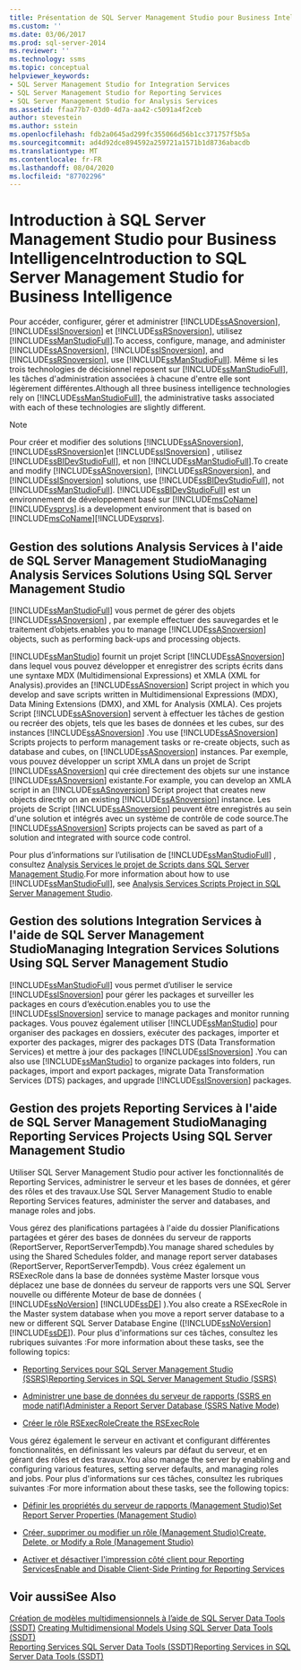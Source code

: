 ```yaml
---
title: Présentation de SQL Server Management Studio pour Business Intelligence | Microsoft Docs
ms.custom: ''
ms.date: 03/06/2017
ms.prod: sql-server-2014
ms.reviewer: ''
ms.technology: ssms
ms.topic: conceptual
helpviewer_keywords:
- SQL Server Management Studio for Integration Services
- SQL Server Management Studio for Reporting Services
- SQL Server Management Studio for Analysis Services
ms.assetid: ffaa77b7-03d0-4d7a-aa42-c5091a4f2ceb
author: stevestein
ms.author: sstein
ms.openlocfilehash: fdb2a0645ad299fc355066d56b1cc371757f5b5a
ms.sourcegitcommit: ad4d92dce894592a259721a1571b1d8736abacdb
ms.translationtype: MT
ms.contentlocale: fr-FR
ms.lasthandoff: 08/04/2020
ms.locfileid: "87702296"
---
```

# <a name="introduction-to-sql-server-management-studio-for-business-intelligence"></a><span data-ttu-id="710eb-102">Introduction à SQL Server Management Studio pour Business Intelligence</span><span class="sxs-lookup"><span data-stu-id="710eb-102">Introduction to SQL Server Management Studio for Business Intelligence</span></span>
  <span data-ttu-id="710eb-103">Pour accéder, configurer, gérer et administrer [!INCLUDE[ssASnoversion](../includes/ssasnoversion-md.md)], [!INCLUDE[ssISnoversion](../includes/ssisnoversion-md.md)] et [!INCLUDE[ssRSnoversion](../includes/ssrsnoversion-md.md)], utilisez [!INCLUDE[ssManStudioFull](../includes/ssmanstudiofull-md.md)].</span><span class="sxs-lookup"><span data-stu-id="710eb-103">To access, configure, manage, and administer [!INCLUDE[ssASnoversion](../includes/ssasnoversion-md.md)], [!INCLUDE[ssISnoversion](../includes/ssisnoversion-md.md)], and [!INCLUDE[ssRSnoversion](../includes/ssrsnoversion-md.md)], use [!INCLUDE[ssManStudioFull](../includes/ssmanstudiofull-md.md)].</span></span> <span data-ttu-id="710eb-104">Même si les trois technologies de décisionnel reposent sur [!INCLUDE[ssManStudioFull](../includes/ssmanstudiofull-md.md)], les tâches d'administration associées à chacune d'entre elle sont légèrement différentes.</span><span class="sxs-lookup"><span data-stu-id="710eb-104">Although all three business intelligence technologies rely on [!INCLUDE[ssManStudioFull](../includes/ssmanstudiofull-md.md)], the administrative tasks associated with each of these technologies are slightly different.</span></span>  
  
> [!NOTE]  
>  <span data-ttu-id="710eb-105">Pour créer et modifier des solutions [!INCLUDE[ssASnoversion](../includes/ssasnoversion-md.md)], [!INCLUDE[ssRSnoversion](../includes/ssrsnoversion-md.md)]et [!INCLUDE[ssISnoversion](../includes/ssisnoversion-md.md)] , utilisez [!INCLUDE[ssBIDevStudioFull](../includes/ssbidevstudiofull-md.md)], et non [!INCLUDE[ssManStudioFull](../includes/ssmanstudiofull-md.md)].</span><span class="sxs-lookup"><span data-stu-id="710eb-105">To create and modify [!INCLUDE[ssASnoversion](../includes/ssasnoversion-md.md)], [!INCLUDE[ssRSnoversion](../includes/ssrsnoversion-md.md)], and [!INCLUDE[ssISnoversion](../includes/ssisnoversion-md.md)] solutions, use [!INCLUDE[ssBIDevStudioFull](../includes/ssbidevstudiofull-md.md)], not [!INCLUDE[ssManStudioFull](../includes/ssmanstudiofull-md.md)].</span></span> [!INCLUDE[ssBIDevStudioFull](../includes/ssbidevstudiofull-md.md)] <span data-ttu-id="710eb-106">est un environnement de développement basé sur [!INCLUDE[msCoName](../includes/msconame-md.md)][!INCLUDE[vsprvs](../includes/vsprvs-md.md)].</span><span class="sxs-lookup"><span data-stu-id="710eb-106">is a development environment that is based on [!INCLUDE[msCoName](../includes/msconame-md.md)][!INCLUDE[vsprvs](../includes/vsprvs-md.md)].</span></span>  
  
## <a name="managing-analysis-services-solutions-using-sql-server-management-studio"></a><span data-ttu-id="710eb-107">Gestion des solutions Analysis Services à l'aide de SQL Server Management Studio</span><span class="sxs-lookup"><span data-stu-id="710eb-107">Managing Analysis Services Solutions Using SQL Server Management Studio</span></span>  
 [!INCLUDE[ssManStudioFull](../includes/ssmanstudiofull-md.md)] <span data-ttu-id="710eb-108">vous permet de gérer des objets [!INCLUDE[ssASnoversion](../includes/ssasnoversion-md.md)] , par exemple effectuer des sauvegardes et le traitement d’objets.</span><span class="sxs-lookup"><span data-stu-id="710eb-108">enables you to manage [!INCLUDE[ssASnoversion](../includes/ssasnoversion-md.md)] objects, such as performing back-ups and processing objects.</span></span>  
  
 [!INCLUDE[ssManStudio](../includes/ssmanstudio-md.md)] <span data-ttu-id="710eb-109">fournit un projet Script [!INCLUDE[ssASnoversion](../includes/ssasnoversion-md.md)] dans lequel vous pouvez développer et enregistrer des scripts écrits dans une syntaxe MDX (Multidimensional Expressions) et XMLA (XML for Analysis).</span><span class="sxs-lookup"><span data-stu-id="710eb-109">provides an [!INCLUDE[ssASnoversion](../includes/ssasnoversion-md.md)] Script project in which you develop and save scripts written in Multidimensional Expressions (MDX), Data Mining Extensions (DMX), and XML for Analysis (XMLA).</span></span> <span data-ttu-id="710eb-110">Ces projets Script [!INCLUDE[ssASnoversion](../includes/ssasnoversion-md.md)] servent à effectuer les tâches de gestion ou recréer des objets, tels que les bases de données et les cubes, sur des instances [!INCLUDE[ssASnoversion](../includes/ssasnoversion-md.md)] .</span><span class="sxs-lookup"><span data-stu-id="710eb-110">You use [!INCLUDE[ssASnoversion](../includes/ssasnoversion-md.md)] Scripts projects to perform management tasks or re-create objects, such as database and cubes, on [!INCLUDE[ssASnoversion](../includes/ssasnoversion-md.md)] instances.</span></span> <span data-ttu-id="710eb-111">Par exemple, vous pouvez développer un script XMLA dans un projet de Script [!INCLUDE[ssASnoversion](../includes/ssasnoversion-md.md)] qui crée directement des objets sur une instance [!INCLUDE[ssASnoversion](../includes/ssasnoversion-md.md)] existante.</span><span class="sxs-lookup"><span data-stu-id="710eb-111">For example, you can develop an XMLA script in an [!INCLUDE[ssASnoversion](../includes/ssasnoversion-md.md)] Script project that creates new objects directly on an existing [!INCLUDE[ssASnoversion](../includes/ssasnoversion-md.md)] instance.</span></span> <span data-ttu-id="710eb-112">Les projets de Script [!INCLUDE[ssASnoversion](../includes/ssasnoversion-md.md)] peuvent être enregistrés au sein d'une solution et intégrés avec un système de contrôle de code source.</span><span class="sxs-lookup"><span data-stu-id="710eb-112">The [!INCLUDE[ssASnoversion](../includes/ssasnoversion-md.md)] Scripts projects can be saved as part of a solution and integrated with source code control.</span></span>  
  
 <span data-ttu-id="710eb-113">Pour plus d’informations sur l’utilisation de [!INCLUDE[ssManStudioFull](../includes/ssmanstudiofull-md.md)] , consultez [Analysis Services le projet de Scripts dans SQL Server Management Studio](https://docs.microsoft.com/analysis-services/instances/analysis-services-scripts-project-in-sql-server-management-studio).</span><span class="sxs-lookup"><span data-stu-id="710eb-113">For more information about how to use [!INCLUDE[ssManStudioFull](../includes/ssmanstudiofull-md.md)], see [Analysis Services Scripts Project in SQL Server Management Studio](https://docs.microsoft.com/analysis-services/instances/analysis-services-scripts-project-in-sql-server-management-studio).</span></span>  
  
## <a name="managing-integration-services-solutions-using-sql-server-management-studio"></a><span data-ttu-id="710eb-114">Gestion des solutions Integration Services à l'aide de SQL Server Management Studio</span><span class="sxs-lookup"><span data-stu-id="710eb-114">Managing Integration Services Solutions Using SQL Server Management Studio</span></span>  
 [!INCLUDE[ssManStudioFull](../includes/ssmanstudiofull-md.md)] <span data-ttu-id="710eb-115">vous permet d’utiliser le service [!INCLUDE[ssISnoversion](../includes/ssisnoversion-md.md)] pour gérer les packages et surveiller les packages en cours d’exécution.</span><span class="sxs-lookup"><span data-stu-id="710eb-115">enables you to use the [!INCLUDE[ssISnoversion](../includes/ssisnoversion-md.md)] service to manage packages and monitor running packages.</span></span> <span data-ttu-id="710eb-116">Vous pouvez également utiliser [!INCLUDE[ssManStudio](../includes/ssmanstudio-md.md)] pour organiser des packages en dossiers, exécuter des packages, importer et exporter des packages, migrer des packages DTS (Data Transformation Services) et mettre à jour des packages [!INCLUDE[ssISnoversion](../includes/ssisnoversion-md.md)] .</span><span class="sxs-lookup"><span data-stu-id="710eb-116">You can also use [!INCLUDE[ssManStudio](../includes/ssmanstudio-md.md)] to organize packages into folders, run packages, import and export packages, migrate Data Transformation Services (DTS) packages, and upgrade [!INCLUDE[ssISnoversion](../includes/ssisnoversion-md.md)] packages.</span></span>  
  
## <a name="managing-reporting-services-projects-using-sql-server-management-studio"></a><span data-ttu-id="710eb-117">Gestion des projets Reporting Services à l'aide de SQL Server Management Studio</span><span class="sxs-lookup"><span data-stu-id="710eb-117">Managing Reporting Services Projects Using SQL Server Management Studio</span></span>  
 <span data-ttu-id="710eb-118">Utiliser SQL Server Management Studio pour activer les fonctionnalités de Reporting Services, administrer le serveur et les bases de données, et gérer des rôles et des travaux.</span><span class="sxs-lookup"><span data-stu-id="710eb-118">Use SQL Server Management Studio to enable Reporting Services features, administer the server and databases, and manage roles and jobs.</span></span>  
  
 <span data-ttu-id="710eb-119">Vous gérez des planifications partagées à l'aide du dossier Planifications partagées et gérer des bases de données du serveur de rapports (ReportServer, ReportServerTempdb).</span><span class="sxs-lookup"><span data-stu-id="710eb-119">You manage shared schedules by using the Shared Schedules folder, and manage report server databases (ReportServer, ReportServerTempdb).</span></span> <span data-ttu-id="710eb-120">Vous créez également un RSExecRole dans la base de données système Master lorsque vous déplacez une base de données du serveur de rapports vers une SQL Server nouvelle ou différente Moteur de base de données ( [!INCLUDE[ssNoVersion](../includes/ssnoversion-md.md)] [!INCLUDE[ssDE](../includes/ssde-md.md)] ).</span><span class="sxs-lookup"><span data-stu-id="710eb-120">You also create a RSExecRole in the Master system database when you move a report server database to a new or different SQL Server Database Engine ([!INCLUDE[ssNoVersion](../includes/ssnoversion-md.md)] [!INCLUDE[ssDE](../includes/ssde-md.md)]).</span></span> <span data-ttu-id="710eb-121">Pour plus d'informations sur ces tâches, consultez les rubriques suivantes :</span><span class="sxs-lookup"><span data-stu-id="710eb-121">For more information about these tasks, see the following topics:</span></span>  
  
-   [<span data-ttu-id="710eb-122">Reporting Services pour SQL Server Management Studio &#40;SSRS&#41;</span><span class="sxs-lookup"><span data-stu-id="710eb-122">Reporting Services in SQL Server Management Studio &#40;SSRS&#41;</span></span>](../reporting-services/tools/reporting-services-in-sql-server-management-studio-ssrs.md)  
  
-   [<span data-ttu-id="710eb-123">Administrer une base de données du serveur de rapports &#40;SSRS en mode natif&#41;</span><span class="sxs-lookup"><span data-stu-id="710eb-123">Administer a Report Server Database &#40;SSRS Native Mode&#41;</span></span>](../reporting-services/report-server/report-server-database-ssrs-native-mode.md)  
  
-   [<span data-ttu-id="710eb-124">Créer le rôle RSExecRole</span><span class="sxs-lookup"><span data-stu-id="710eb-124">Create the RSExecRole</span></span>](../reporting-services/security/create-the-rsexecrole.md)  
  
 <span data-ttu-id="710eb-125">Vous gérez également le serveur en activant et configurant différentes fonctionnalités, en définissant les valeurs par défaut du serveur, et en gérant des rôles et des travaux.</span><span class="sxs-lookup"><span data-stu-id="710eb-125">You also manage the server by enabling and configuring various features, setting server defaults, and managing roles and jobs.</span></span> <span data-ttu-id="710eb-126">Pour plus d'informations sur ces tâches, consultez les rubriques suivantes :</span><span class="sxs-lookup"><span data-stu-id="710eb-126">For more information about these tasks, see the following topics:</span></span>  
  
-   [<span data-ttu-id="710eb-127">Définir les propriétés du serveur de rapports &#40;Management Studio&#41;</span><span class="sxs-lookup"><span data-stu-id="710eb-127">Set Report Server Properties &#40;Management Studio&#41;</span></span>](../reporting-services/tools/set-report-server-properties-management-studio.md)  
  
-   [<span data-ttu-id="710eb-128">Créer, supprimer ou modifier un rôle &#40;Management Studio&#41;</span><span class="sxs-lookup"><span data-stu-id="710eb-128">Create, Delete, or Modify a Role &#40;Management Studio&#41;</span></span>](../reporting-services/security/role-definitions-create-delete-or-modify.md)  
  
-   [<span data-ttu-id="710eb-129">Activer et désactiver l'impression côté client pour Reporting Services</span><span class="sxs-lookup"><span data-stu-id="710eb-129">Enable and Disable Client-Side Printing for Reporting Services</span></span>](../reporting-services/report-server/enable-and-disable-client-side-printing-for-reporting-services.md)  
  
## <a name="see-also"></a><span data-ttu-id="710eb-130">Voir aussi</span><span class="sxs-lookup"><span data-stu-id="710eb-130">See Also</span></span>  
 <span data-ttu-id="710eb-131">[Création de modèles multidimensionnels à l’aide de SQL Server Data Tools &#40;SSDT&#41;](https://docs.microsoft.com/analysis-services/multidimensional-models/creating-multidimensional-models-using-sql-server-data-tools-ssdt) </span><span class="sxs-lookup"><span data-stu-id="710eb-131">[Creating Multidimensional Models Using SQL Server Data Tools &#40;SSDT&#41;](https://docs.microsoft.com/analysis-services/multidimensional-models/creating-multidimensional-models-using-sql-server-data-tools-ssdt) </span></span>  
 [<span data-ttu-id="710eb-132">Reporting Services SQL Server Data Tools &#40;SSDT&#41;</span><span class="sxs-lookup"><span data-stu-id="710eb-132">Reporting Services in SQL Server Data Tools &#40;SSDT&#41;</span></span>](../reporting-services/tools/reporting-services-in-sql-server-data-tools-ssdt.md)  
  
  

